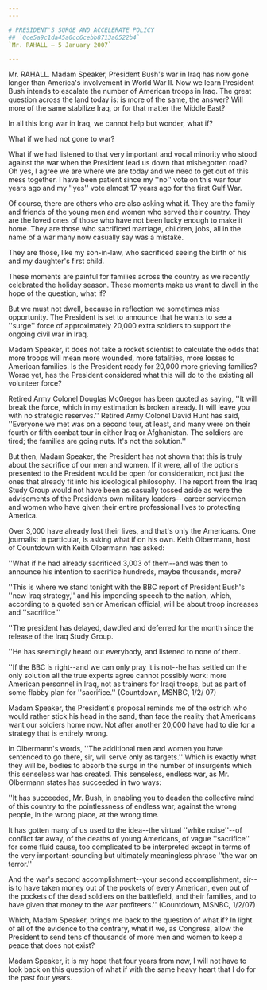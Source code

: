 ```yaml
---
---

# PRESIDENT'S SURGE AND ACCELERATE POLICY
## `0ce5a9c1da45a0cc6cebb8713a6522b4`
`Mr. RAHALL — 5 January 2007`

---
```



Mr. RAHALL. Madam Speaker, President Bush's war in Iraq has now gone 
longer than America's involvement in World War II. Now we learn 
President Bush intends to escalate the number of American troops in 
Iraq. The great question across the land today is: is more of the same, 
the answer? Will more of the same stabilize Iraq, or for that matter 
the Middle East?

In all this long war in Iraq, we cannot help but wonder, what if?

What if we had not gone to war?

What if we had listened to that very important and vocal minority who 
stood against the war when the President lead us down that misbegotten 
road? Oh yes, I agree we are where we are today and we need to get out 
of this mess together. I have been patient since my ''no'' vote on this 
war four years ago and my ''yes'' vote almost 17 years ago for the 
first Gulf War.

Of course, there are others who are also asking what if. They are the 
family and friends of the young men and women who served their country. 
They are the loved ones of those who have not been lucky enough to make 
it home. They are those who sacrificed marriage, children, jobs, all in 
the name of a war many now casually say was a mistake.

They are those, like my son-in-law, who sacrificed seeing the birth 
of his and my daughter's first child.

These moments are painful for families across the country as we 
recently celebrated the holiday season. These moments make us want to 
dwell in the hope of the question, what if?



But we must not dwell, because in reflection we sometimes miss 
opportunity. The President is set to announce that he wants to see a 
''surge'' force of approximately 20,000 extra soldiers to support the 
ongoing civil war in Iraq.

Madam Speaker, it does not take a rocket scientist to calculate the 
odds that more troops will mean more wounded, more fatalities, more 
losses to American families. Is the President ready for 20,000 more 
grieving families? Worse yet, has the President considered what this 
will do to the existing all volunteer force?

Retired Army Colonel Douglas McGregor has been quoted as saying, ''It 
will break the force, which in my estimation is broken already. It will 
leave you with no strategic reserves.'' Retired Army Colonel David Hunt 
has said, ''Everyone we met was on a second tour, at least, and many 
were on their fourth or fifth combat tour in either Iraq or 
Afghanistan. The soldiers are tired; the families are going nuts. It's 
not the solution.''


But then, Madam Speaker, the President has not shown that this is 
truly about the sacrifice of our men and women. If it were, all of the 
options presented to the President would be open for consideration, not 
just the ones that already fit into his ideological philosophy. The 
report from the Iraq Study Group would not have been as casually tossed 
aside as were the advisements of the Presidents own military leaders--
career servicemen and women who have given their entire professional 
lives to protecting America.

Over 3,000 have already lost their lives, and that's only the 
Americans. One journalist in particular, is asking what if on his own. 
Keith Olbermann, host of Countdown with Keith Olbermann has asked:

''What if he had already sacrificed 3,003 of them--and was then to 
announce his intention to sacrifice hundreds, maybe thousands, more?

''This is where we stand tonight with the BBC report of President 
Bush's ''new Iraq strategy,'' and his impending speech to the nation, 
which, according to a quoted senior American official, will be about 
troop increases and ''sacrifice.''

''The president has delayed, dawdled and deferred for the month since 
the release of the Iraq Study Group.

''He has seemingly heard out everybody, and listened to none of them.

''If the BBC is right--and we can only pray it is not--he has settled 
on the only solution all the true experts agree cannot possibly work: 
more American personnel in Iraq, not as trainers for Iraqi troops, but 
as part of some flabby plan for ''sacrifice.'' (Countdown, MSNBC, 1/2/
07)

Madam Speaker, the President's proposal reminds me of the ostrich who 
would rather stick his head in the sand, than face the reality that 
Americans want our soldiers home now. Not after another 20,000 have had 
to die for a strategy that is entirely wrong.

In Olbermann's words, ''The additional men and women you have 
sentenced to go there, sir, will serve only as targets.'' Which is 
exactly what they will be, bodies to absorb the surge in the number of 
insurgents which this senseless war has created. This senseless, 
endless war, as Mr. Olbermann states has succeeded in two ways:

''It has succeeded, Mr. Bush, in enabling you to deaden the 
collective mind of this country to the pointlessness of endless war, 
against the wrong people, in the wrong place, at the wrong time.

It has gotten many of us used to the idea--the virtual ''white 
noise''--of conflict far away, of the deaths of young Americans, of 
vague ''sacrifice'' for some fluid cause, too complicated to be 
interpreted except in terms of the very important-sounding but 
ultimately meaningless phrase ''the war on terror.''

And the war's second accomplishment--your second accomplishment, 
sir--is to have taken money out of the pockets of every American, even 
out of the pockets of the dead soldiers on the battlefield, and their 
families, and to have given that money to the war profiteers.'' 
(Countdown, MSNBC, 1/2/07)

Which, Madam Speaker, brings me back to the question of what if? In 
light of all of the evidence to the contrary, what if we, as Congress, 
allow the President to send tens of thousands of more men and women to 
keep a peace that does not exist?

Madam Speaker, it is my hope that four years from now, I will not 
have to look back on this question of what if with the same heavy heart 
that I do for the past four years.
